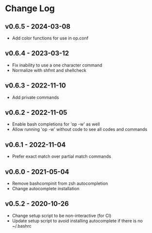 Change Log
========================================

v0.6.5 - 2024-03-08
----------------------------------------

- Add color functions for use in op.conf


v0.6.4 - 2023-03-12
----------------------------------------

- Fix inability to use a one character command
- Normalize with shfmt and shellcheck


v0.6.3 - 2022-11-10
----------------------------------------

- Add private commands


v0.6.2 - 2022-11-05
----------------------------------------

- Enable bash completions for 'op -w' as well
- Allow running 'op -w' without code to see all codes and commands


v0.6.1 - 2022-11-04
----------------------------------------

- Prefer exact match over partial match commands


v0.6.0 - 2021-05-04
----------------------------------------

- Remove bashcompinit from zsh autocompletion
- Change autocomplete installation


v0.5.2 - 2020-10-26
----------------------------------------

- Change setup script to be non-interactive (for CI)
- Update setup script to avoid installing autocomplete if there is no ~/.bashrc


